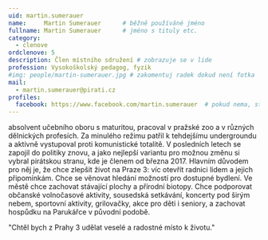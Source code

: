 ```yaml
---
uid: martin.sumerauer
name:     Martin Sumerauer  	# běžně používáné jméno
fullname: Martin Sumerauer  	# jméno s tituly etc.
category:
  - clenove
ordclenove: 5
description: Člen místního sdružení # zobrazuje se v lide
profession: Vysokoškolský pedagog, fyzik
#img: people/martin-sumerauer.jpg # zakomentuj radek dokud není fotka
mail:
  - martin.sumerauer@pirati.cz
profiles:
  facebook: https://www.facebook.com/martin.sumerauer  # pokud nema, staci smazat tuto radku
---
```

absolvent učebního oboru s maturitou, pracoval v pražské zoo a v různých dělnických profesích. Za minulého režimu patřil k tehdejšímu undergroundu a aktivně vystupoval proti komunistické totalitě. V posledních letech se zapojil do politiky znovu, a jako nejlepší variantu pro možnou změnu si vybral pirátskou stranu, kde je členem od března 2017. Hlavním důvodem pro něj je, že chce zlepšit život na Praze 3: víc otevřít radnici lidem a jejich připomínkám. Chce se věnovat hledání možností pro dostupné bydlení. Ve městě chce zachovat stávající plochy a přírodní biotopy. Chce podporovat občanské volnočasové aktivity, sousedská setkávání, koncerty pod širým nebem, sportovní aktivity, grilovačky, akce pro děti i seniory, a zachovat hospůdku na Parukářce v původní podobě.

"Chtěl bych z Prahy 3 udělat veselé a radostné místo k životu." 
